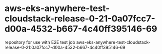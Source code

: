 # aws-eks-anywhere-test-cloudstack-release-0-21-0a07fcc7-d00a-4532-b667-4c40ff395146-69
repository for use with E2E test job aws-eks-anywhere-test-cloudstack-release-0-21:0a07fcc7-d00a-4532-b667-4c40ff395146-69
